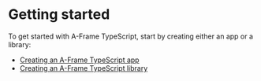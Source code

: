 # Getting started
To get started with A-Frame TypeScript, start by creating either an app or a library:

* [Creating an A-Frame TypeScript app](create/app.md)
* [Creating an A-Frame TypeScript library](create/lib.md)